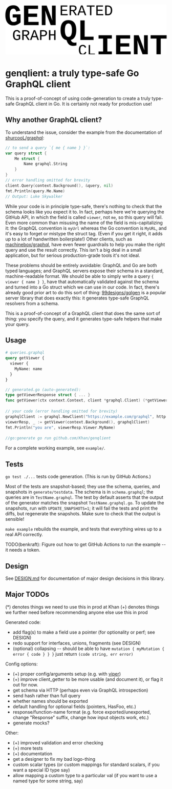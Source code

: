 ![generated graphql client ⇒ genqlient](genqlient.png)

# genqlient: a truly type-safe Go GraphQL client

This is a proof-of-concept of using code-generation to create a truly type-safe GraphQL client in Go.  It is certainly not ready for production use!

## Why another GraphQL client?

To understand the issue, consider the example from the documentation of [shurcooL/graphql](https://github.com/shurcooL/graphql/):
```go
// to send a query `{ me { name } }`:
var query struct {
	Me struct {
		Name graphql.String
	}
}
// error handling omitted for brevity
client.Query(context.Background(), &query, nil)
fmt.Println(query.Me.Name)
// Output: Luke Skywalker
```
While your code is in principle type-safe, there's nothing to check that the schema looks like you expect it to.  In fact, perhaps here we're querying the GitHub API, in which the field is called `viewer`, not `me`, so this query will fail.  Even more common than misusing the name of the field is mis-capitalizing it: the GraphQL convention is `myUrl` whereas the Go convention is `MyURL`, and it's easy to forget or mistype the struct tag.  (Even if you get it right, it adds up to a lot of handwritten boilerplate!)  Other clients, such as [machinebox/graphql](https://github.com/machinebox/graphql), have even fewer guardrails to help you make the right query and use the result correctly.  This isn't a big deal in a small application, but for serious production-grade tools it's not ideal.

These problems should be entirely avoidable: GraphQL and Go are both typed languages; and GraphQL servers expose their schema in a standard, machine-readable format.  We should be able to simply write a query `{ viewer { name } }`, have that automatically validated against the schema and turned into a Go struct which we can use in our code.  In fact, there's already good prior art to do this sort of thing: [99designs/gqlgen](https://github.com/99designs/gqlgen) is a popular server library that does exactly this: it generates type-safe GraphQL resolvers from a schema.

This is a proof-of-concept of a GraphQL client that does the same sort of thing: you specify the query, and it generates type-safe helpers that make your query.

## Usage

```graphql
# queries.graphql
query getViewer {
  viewer {
    MyName: name
  }
}
```

```go
// generated.go (auto-generated):
type getViewerResponse struct { ... }
func getViewer(ctx context.Context, client *graphql.Client) (*getViewerResponse, error) { ... }

// your code (error handling omitted for brevity)
graphqlClient := graphql.NewClient("https://example.com/graphql", http.DefaultClient)
viewerResp, _ := getViewer(context.Background(), graphqlClient)
fmt.Println("you are", viewerResp.Viewer.MyName)

//go:generate go run github.com/Khan/genqlient
```

For a complete working example, see `example/`.

## Tests

`go test ./...` tests code generation.  (This is run by GitHub Actions.)

Most of the tests are snapshot-based; they use the schema, queries, and snapshots in `generate/testdata`.  The schema is in `schema.graphql`; the queries are in `TestName.graphql`.  The test by default asserts that the output of the generator matches the snapshot `TestName.graphql.go`.  To update the snapshots, run with `UPDATE_SNAPSHOTS=1`; it will fail the tests and print the diffs, but regenerate the snapshots.  Make sure to check that the output is sensible!

`make example` rebuilds the example, and tests that everything wires up to a real API correctly.

TODO(benkraft): Figure out how to get GitHub Actions to run the example -- it needs a token.

## Design

See [DESIGN.md](DESIGN.md) for documentation of major design decisions in this library.

## Major TODOs

(*) denotes things we need to use this in prod at Khan
(+) denotes things we further need before recommending anyone else use this in prod

Generated code:
- add flag(s) to make a field use a pointer (for optionality or perf; see DESIGN)
- redo support for interfaces, unions, fragments (see DESIGN)
- (optional) collapsing -- should be able to have `mutation { myMutation { error { code } } }` just return `(code string, err error)`

Config options:
- (+) proper config/arguments setup (e.g. with [viper](https://github.com/spf13/viper))
- (+) improve client_getter to be more usable (and document it), or flag it out for now.
- get schema via HTTP (perhaps even via GraphQL introspection)
- send hash rather than full query
- whether names should be exported
- default handling for optional fields (pointers, HasFoo, etc.)
- response/function-name format (e.g. force exported/unexported, change "Response" suffix, change how input objects work, etc.)
- generate mocks?

Other:
- (+) improved validation and error checking
- (+) more tests
- (+) documentation
- get a designer to fix my bad logo-thing
- custom scalar types (or custom mappings for standard scalars, if you want a special ID type say)
- allow mapping a custom type to a particular val (if you want to use a named type for some string, say)
